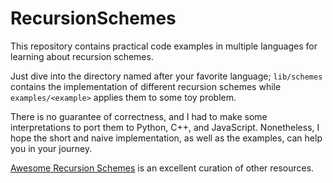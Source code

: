 # RecursionSchemes
This repository contains practical code examples in multiple languages for learning about recursion schemes.

Just dive into the directory named after your favorite language; `lib/schemes` contains the implementation of different recursion schemes while `examples/<example>` applies them to some toy problem. 

There is no guarantee of correctness, and I had to make some interpretations to port them to Python, C++, and JavaScript. Nonetheless, I hope the short and naive implementation, as well as the examples, can help you in your journey.

[Awesome Recursion Schemes](https://github.com/passy/awesome-recursion-schemes) is an excellent curation of other resources.
